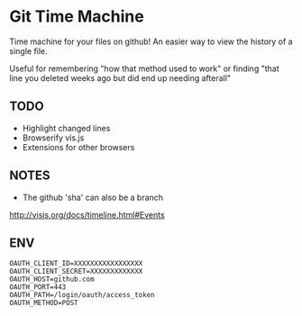 Git Time Machine
=================

Time machine for your files on github! An easier way to view the history of a single file.

Useful for remembering "how that method used to work" or finding "that line you deleted weeks ago but did end up needing afterall"

## TODO

- Highlight changed lines
- Browserify vis.js
- Extensions for other browsers

## NOTES

- The github 'sha' can also be a branch

http://visjs.org/docs/timeline.html#Events


## ENV

```
OAUTH_CLIENT_ID=XXXXXXXXXXXXXXXXX
OAUTH_CLIENT_SECRET=XXXXXXXXXXXXX
OAUTH_HOST=github.com
OAUTH_PORT=443
OAUTH_PATH=/login/oauth/access_token
OAUTH_METHOD=POST
```
